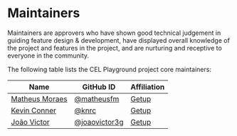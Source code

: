# Maintainers

Maintainers are approvers who have shown good technical judgement in guiding feature design & development, have 
displayed overall knowledge of the project and features in the project, and are nurturing and receptive to everyone in 
the community.

The following table lists the CEL Playground project core maintainers:

| Name                                                              | GitHub ID                                        | Affiliation                |
|-------------------------------------------------------------------|--------------------------------------------------|----------------------------|
| [Matheus Moraes](https://www.linkedin.com/in/matheusfm/)          | [@matheusfm](https://github.com/matheusfm)       | [Getup](https://getup.io/) |
| [Kevin Conner](https://www.linkedin.com/in/kevin-conner-26b5554/) | [@knrc](https://github.com/knrc)                 | [Getup](https://getup.io/) |
| [João Victor](https://www.linkedin.com/in/joaovictordb/)          | [@joaovictor3g](https://github.com/joaovictor3g) | [Getup](https://getup.io/) |
